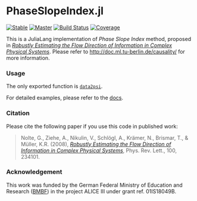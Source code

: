 # PhaseSlopeIndex.jl

[![Stable](https://img.shields.io/badge/docs-stable-blue.svg)](https://ssnio.github.io/PhaseSlopeIndex.jl/stable)
[![Master](https://img.shields.io/badge/docs-dev-blue.svg)](https://ssnio.github.io/PhaseSlopeIndex.jl/dev)
[![Build Status](https://github.com/ssnio/PhaseSlopeIndex.jl/workflows/CI/badge.svg)](https://ssnio.github.io/PhaseSlopeIndex.jl/actions)
[![Coverage](https://codecov.io/gh/ssnio/PhaseSlopeIndex.jl/branch/master/graph/badge.svg)](https://codecov.io/gh/ssnio/PhaseSlopeIndex.jl)

This is a JuliaLang implementation of *Phase Slope Index* method, proposed in [*Robustly Estimating the Flow Direction of Information in Complex Physical Systems*](http://link.aps.org/abstract/PRL/v100/e234101). 
Please refer to http://doc.ml.tu-berlin.de/causality/ for more information.

### Usage
The only exported function is [`data2psi`](https://ssnio.github.io/PhaseSlopeIndex.jl/dev/#Functions).

For detailed examples, please refer to the [docs](https://ssnio.github.io/PhaseSlopeIndex.jl/dev/examples/).

### Citation
Please cite the following paper if you use this code in published work:
> Nolte, G., Ziehe, A., Nikulin, V., Schlögl, A., Krämer, N., Brismar, T., & Müller, K.R. (2008), *[Robustly Estimating the Flow Direction of Information in Complex Physical Systems](http://link.aps.org/abstract/PRL/v100/e234101)*, Phys. Rev. Lett., 100, 234101. 

### Acknowledgement
This work was funded by the German Federal Ministry of Education and Research ([BMBF](https://www.bmbf.de/)) in the project ALICE III under grant ref. 01IS18049B.
